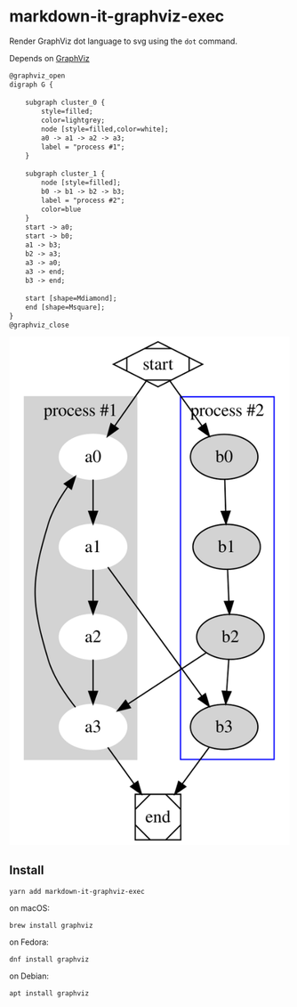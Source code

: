 # markdown-it-graphviz-exec

Render GraphViz dot language to svg using the `dot` command.

Depends on [GraphViz](https://graphviz.org/)

```
@graphviz_open
digraph G {

	subgraph cluster_0 {
		style=filled;
		color=lightgrey;
		node [style=filled,color=white];
		a0 -> a1 -> a2 -> a3;
		label = "process #1";
	}

	subgraph cluster_1 {
		node [style=filled];
		b0 -> b1 -> b2 -> b3;
		label = "process #2";
		color=blue
	}
	start -> a0;
	start -> b0;
	a1 -> b3;
	b2 -> a3;
	a3 -> a0;
	a3 -> end;
	b3 -> end;

	start [shape=Mdiamond];
	end [shape=Msquare];
}
@graphviz_close
```

![Example](./example.svg)

## Install

```
yarn add markdown-it-graphviz-exec
```

on macOS:

```
brew install graphviz
```

on Fedora:

```
dnf install graphviz
```

on Debian:

```
apt install graphviz
```
